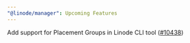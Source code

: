 ```yaml
---
"@linode/manager": Upcoming Features
---
```


Add support for Placement Groups in Linode CLI tool ([#10438](https://github.com/linode/manager/pull/10438))
